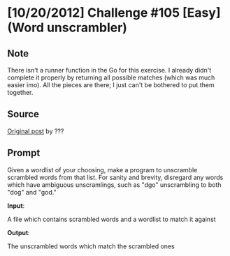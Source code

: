 # [10/20/2012] Challenge #105 [Easy] (Word unscrambler)

## Note

There isn't a runner function in the Go for this exercise. I already didn't complete it properly by returning all possible matches (which was much easier imo). All the pieces are there; I just can't be bothered to put them together.

## Source

[Original post](https://old.reddit.com/r/dailyprogrammer/comments/11shra/10202012_challenge_105_easy_word_unscrambler/) by ???

## Prompt

Given a wordlist of your choosing, make a program to unscramble scrambled words from that list. For sanity and brevity, disregard any words which have ambiguous unscramlings, such as "dgo" unscrambling to both "dog" and "god."

**Input**:

A file which contains scrambled words and a wordlist to match it against

**Output**:

The unscrambled words which match the scrambled ones
